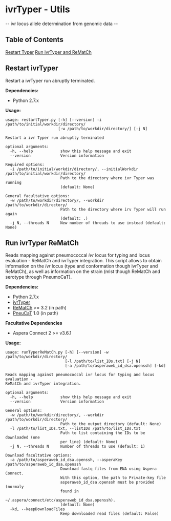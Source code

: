 # ivrTyper - Utils
-- ivr locus allele determination from genomic data --

Table of Contents
--

[Restart Typer](#restart-typer)
[Run ivrTyper and ReMatCh](#run-ivrtyper-rematch)

## Restart ivrTyper

Restart a ivrTyper run abruptly terminated.

**Dependencies:**
- Python 2.7.x

**Usage:**

    usage: restartTyper.py [-h] [--version] -i /path/to/initial/workdir/directory/
                           [-w /path/to/workdir/directory/] [-j N]

    Restart a ivr Typer run abruptly terminated

    optional arguments:
      -h, --help            show this help message and exit
      --version             Version information

    Required options:
      -i /path/to/initial/workdir/directory/, --initialWorkdir /path/to/initial/workdir/directory/
                            Path to the directory where ivr Typer was running
                            (default: None)

    General facultative options:
      -w /path/to/workdir/directory/, --workdir /path/to/workdir/directory/
                            Path to the directory where irv Typer will run again
                            (default: .)
      -j N, --threads N     New number of threads to use instead (default: None)


## Run ivrTyper ReMatCh

Reads mapping against pneumococcal *ivr* locus for typing and locus evaluation - ReMatCh and ivrTyper integration.
This script allows to obtain information on the *ivr* locus (type and conformation though ivrTyper and ReMatCh), as well as information on the strain (mlst though ReMatCh and serotype through PneumoCaT).

**Dependencies:**
- Python 2.7.x
- [ivrTyper](https://github.com/cimendes/ivrTyper)
- [ReMatCh](https://github.com/B-UMMI/ReMatCh) >= 3.2 (in path)
- [PneuCaT](https://github.com/phe-bioinformatics/PneumoCaT) 1.0 (in path)

**Facultative Dependencies**
- Aspera Connect 2 >= v3.6.1


**Usage:**

    usage: runTyperReMatCh.py [-h] [--version] -w /path/to/workdir/directory/
                              [-l /path/to/list_IDs.txt] [-j N]
                              [-a /path/to/asperaweb_id_dsa.openssh] [-kd]

    Reads mapping against pneumococcal ivr locus for typing and locus evaluation -
    ReMatCh and ivrTyper integration.

    optional arguments:
      -h, --help            show this help message and exit
      --version             Version information

    General options:
      -w /path/to/workdir/directory/, --workdir /path/to/workdir/directory/
                            Path to the output directory (default: None)
      -l /path/to/list_IDs.txt, --listIDs /path/to/list_IDs.txt
                            Path to list containing the IDs to be downloaded (one
                            per line) (default: None)
      -j N, --threads N     Number of threads to use (default: 1)

    Download facultative options:
      -a /path/to/asperaweb_id_dsa.openssh, --asperaKey /path/to/asperaweb_id_dsa.openssh
                            Download fastq files from ENA using Aspera Connect.
                            With this option, the path to Private-key file
                            asperaweb_id_dsa.openssh must be provided (normaly
                            found in
                            ~/.aspera/connect/etc/asperaweb_id_dsa.openssh).
                            (default: None)
      -kd, --keepDownloadFiles
                            Keep downloaded read files (default: False)